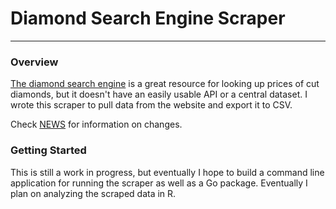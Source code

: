 # Diamond Search Engine Scraper
----

### Overview

[The diamond search engine](http://diamondse.info) is a great resource for looking
up prices of cut diamonds, but it doesn't have an easily usable API or a central
dataset. I wrote this scraper to pull data from the website and export it to CSV.

Check [NEWS](./NEWS.md) for information on changes.

### Getting Started

This is still a work in progress, but eventually I hope to build a command line
application for running the scraper as well as a Go package.
Eventually I plan on analyzing the scraped data in R.
